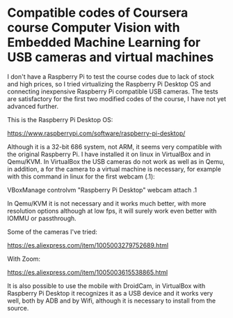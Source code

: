 # Compatible codes of Coursera course Computer Vision with Embedded Machine Learning for USB cameras and virtual machines

I don't have a Raspberry Pi to test the course codes due to lack of stock and high prices, so I tried virtualizing the Raspberry Pi Desktop OS and connecting inexpensive Raspberry Pi compatible USB cameras. The tests are satisfactory for the first two modified codes of the course, I have not yet advanced further.

This is the Raspberry Pi Desktop OS:

https://www.raspberrypi.com/software/raspberry-pi-desktop/

Although it is a 32-bit 686 system, not ARM, it seems very compatible with the original Raspberry Pi. I have installed it on linux in VirtualBox and in Qemu/KVM. In VirtualBox the USB cameras do not work as well as in Qemu, in addition, a for the camera to a virtual machine is necessary, for example with this command in linux for the first webcam (.1):

VBoxManage controlvm "Raspberry Pi Desktop" webcam attach .1

In Qemu/KVM it is not necessary and it works much better, with more resolution options although at low fps, it will surely work even better with IOMMU or passthrough.

Some of the cameras I've tried:

https://es.aliexpress.com/item/1005003279752689.html

With Zoom:

https://es.aliexpress.com/item/1005003615538865.html

It is also possible to use the mobile with DroidCam, in VirtualBox with Raspberry Pi Desktop it recognizes it as a USB device and it works very well, both by ADB and by Wifi, although it is necessary to install from the source.

